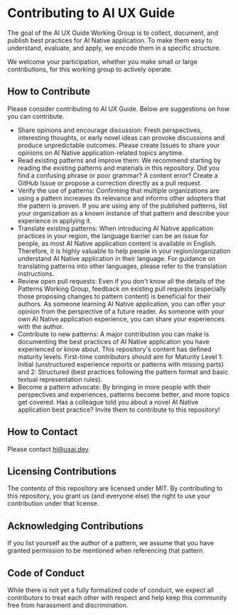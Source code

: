 # Contributing to AI UX Guide

The goal of the AI UX Guide Working Group is to collect, document, and publish best practices for AI Native application. To make them easy to understand, evaluate, and apply, we encode them in a specific structure.

We welcome your participation, whether you make small or large contributions, for this working group to actively operate.

## How to Contribute

Please consider contributing to AI UX Guide. Below are suggestions on how you can contribute.

- Share opinions and encourage discussion:
  Fresh perspectives, interesting thoughts, or early novel ideas can provoke discussions and produce unpredictable outcomes. Please create Issues to share your opinions on AI Native application-related topics anytime.
- Read existing patterns and improve them:
  We recommend starting by reading the existing patterns and materials in this repository. Did you find a confusing phrase or poor grammar? A content error? Create a GitHub Issue or propose a correction directly as a pull request.
- Verify the use of patterns:
  Confirming that multiple organizations are using a pattern increases its relevance and informs other adopters that the pattern is proven. If you are using any of the published patterns, list your organization as a known instance of that pattern and describe your experience in applying it.
- Translate existing patterns:
  When introducing AI Native application practices in your region, the language barrier can be an issue for people, as most AI Native application content is available in English. Therefore, it is highly valuable to help people in your region/organization understand AI Native application in their language. For guidance on translating patterns into other languages, please refer to the translation instructions.
- Review open pull requests:
  Even if you don't know all the details of the Patterns Working Group, feedback on existing pull requests (especially those proposing changes to pattern content) is beneficial for their authors.
  As someone learning AI Native application, you can offer your opinion from the perspective of a future reader. As someone with your own AI Native application experience, you can share your experiences with the author.
- Contribute to new patterns:
  A major contribution you can make is documenting the best practices of AI Native application you have experienced or know about.
  This repository's content has defined maturity levels. First-time contributors should aim for Maturity Level 1: Initial (unstructured experience reports or patterns with missing parts) and 2: Structured (best practices following the pattern format and basic textual representation rules).
- Become a pattern advocate: By bringing in more people with their perspectives and experiences, patterns become better, and more topics get covered. Has a colleague told you about a novel AI Native application best practice? Invite them to contribute to this repository!

## How to Contact

Please contact [hi@uxai.dev](mailto:hi@uxai.dev).

## Licensing Contributions

The contents of this repository are licensed under MIT. By contributing to this repository, you grant us (and everyone else) the right to use your contribution under that license.

## Acknowledging Contributions

If you list yourself as the author of a pattern, we assume that you have granted permission to be mentioned when referencing that pattern.

## Code of Conduct

While there is not yet a fully formalized code of conduct, we expect all contributors to treat each other with respect and help keep this community free from harassment and discrimination.
